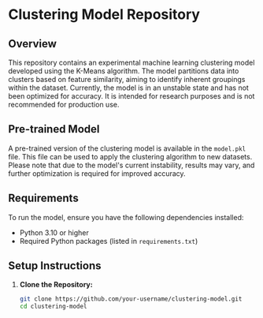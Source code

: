 # Clustering Model Repository

## Overview

This repository contains an experimental machine learning clustering model developed using the K-Means algorithm. The model partitions data into clusters based on feature similarity, aiming to identify inherent groupings within the dataset. Currently, the model is in an unstable state and has not been optimized for accuracy. It is intended for research purposes and is not recommended for production use.

## Pre-trained Model

A pre-trained version of the clustering model is available in the `model.pkl` file. This file can be used to apply the clustering algorithm to new datasets. Please note that due to the model's current instability, results may vary, and further optimization is required for improved accuracy.

## Requirements

To run the model, ensure you have the following dependencies installed:

- Python 3.10 or higher
- Required Python packages (listed in `requirements.txt`)

## Setup Instructions

1. **Clone the Repository:**

   ```bash
   git clone https://github.com/your-username/clustering-model.git
   cd clustering-model
